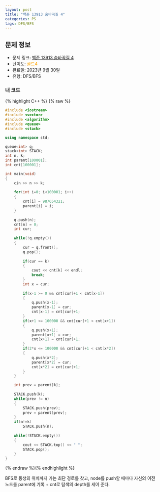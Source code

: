 ```yaml
---
layout: post
title: "백준 13913 숨바꼭질 4"
categories: PS
tags: DFS/BFS
---
```


## 문제 정보
- 문제 링크: [백준 13913 숨바꼭질 4](https://www.acmicpc.net/problem/13913)
- 난이도: <span style="color:#FFA500">골드4</span>
- 완료일: 2023년 9월 30일
- 유형: DFS/BFS

### 내 코드

{% highlight C++ %} {% raw %}
```C++
#include <iostream>
#include <vector>
#include <algorithm>
#include <queue>
#include <stack>

using namespace std;

queue<int> q;
stack<int> STACK;
int n, k;
int parent[100001];
int cnt[100001];

int main(void)
{
	cin >> n >> k;
	
	for(int i=0; i<100001; i++)
	{
		cnt[i] = 987654321;
		parent[i] = i;
	}
		
	q.push(n);
	cnt[n] = 0;
	int cur;
	
	while(!q.empty())
	{
		cur = q.front();
		q.pop();
		
		if(cur == k)
		{
			cout << cnt[k] << endl;
			break;
		}
		int x = cur;
		
		if(x-1 >= 0 && cnt[cur]+1 < cnt[x-1])
		{
			q.push(x-1);
			parent[x-1] = cur;
			cnt[x-1] = cnt[cur]+1;
		}
		if(x+1 <= 100000 && cnt[cur]+1 < cnt[x+1])
		{
			q.push(x+1);
			parent[x+1] = cur;
			cnt[x+1] = cnt[cur]+1;
		}
		if(2*x <= 100000 && cnt[cur]+1 < cnt[x*2])
		{
			q.push(x*2);
			parent[x*2] = cur;
			cnt[x*2] = cnt[cur]+1;
		}
	}

	int prev = parent[k];
	
	STACK.push(k);
	while(prev != n)
	{
		STACK.push(prev);
		prev = parent[prev];
	}
	if(n!=k)
		STACK.push(n);
	
	while(!STACK.empty())
	{
		cout << STACK.top() << " ";
		STACK.pop();
	}
}
```
{% endraw %}{% endhighlight %}

BFS로 동생의 위치까지 가는 최단 경로를 찾고, node를 push할 때마다 자신의 이전 노드를 parent에 기록 + cnt로 탐색의 depth를 세어 준다.
